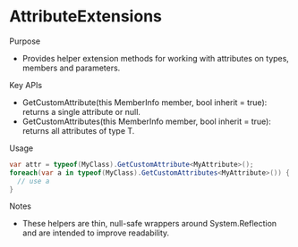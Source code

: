 # AttributeExtensions

Purpose
- Provides helper extension methods for working with attributes on types, members and parameters.

Key APIs
- GetCustomAttribute<T>(this MemberInfo member, bool inherit = true): returns a single attribute or null.
- GetCustomAttributes<T>(this MemberInfo member, bool inherit = true): returns all attributes of type T.

Usage
```csharp
var attr = typeof(MyClass).GetCustomAttribute<MyAttribute>();
foreach(var a in typeof(MyClass).GetCustomAttributes<MyAttribute>()) {
  // use a
}
```

Notes
- These helpers are thin, null-safe wrappers around System.Reflection and are intended to improve readability.
